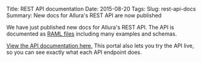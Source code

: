 Title: REST API documentation
Date: 2015-08-20
Tags: 
Slug: rest-api-docs
Summary: New docs for Allura's REST API are now published

We have just published new docs for Allura's REST API.  The API is documented as
[RAML files](https://forge-allura.apache.org/p/allura/git/ci/master/tree/Allura/docs/api-rest/) including many examples
and schemas.

[View the API documentation here.](https://anypoint.mulesoft.com/apiplatform/forge-allura/#/portals/organizations/86c00a85-31e6-4302-b36d-049ca5d042fd/apis/32370/versions/33732)
This portal also lets you try the API live, so you can see exactly what each API endpoint does.